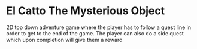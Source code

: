 # El Catto The Mysterious Object
 
2D top down adventure game where the player has to follow a quest line in order to get to the end of the game. The player can also do a side quest which upon completion will give them a reward
